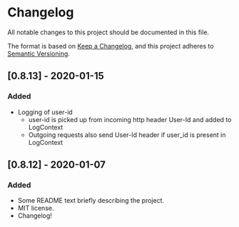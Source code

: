# Changelog

All notable changes to this project should be documented in this file.

The format is based on [Keep a
Changelog](https://keepachangelog.com/en/1.0.0/), and this project
adheres to [Semantic Versioning](https://semver.org/spec/v2.0.0.html).

## [0.8.13] - 2020-01-15

### Added

- Logging of user-id
  - user-id is picked up from incoming http header User-Id and added to LogContext
  - Outgoing requests also send User-Id header if user_id is present in LogContext

## [0.8.12] - 2020-01-07

### Added

- Some README text briefly describing the project.
- MIT license.
- Changelog!
